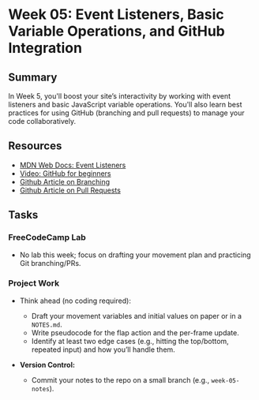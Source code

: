 # Week 05: Event Listeners, Basic Variable Operations, and GitHub Integration

## Summary

In Week 5, you'll boost your site’s interactivity by working with event listeners and basic JavaScript variable operations. You'll also learn best practices for using GitHub (branching and pull requests) to manage your code collaboratively.

## Resources

- [MDN Web Docs: Event Listeners](https://developer.mozilla.org/en-US/docs/Web/API/EventTarget/addEventListener)
- [Video: GitHub for beginners](https://www.youtube.com/watch?v=i_23KUAEtUM)
- [Github Article on Branching](https://docs.github.com/en/get-started/using-git/about-branches)
- [Github Article on Pull Requests](https://docs.github.com/en/pull-requests/collaborating-with-pull-requests/proposing-changes-to-your-work-with-pull-requests/creating-a-pull-request)

## Tasks

### FreeCodeCamp Lab

- No lab this week; focus on drafting your movement plan and practicing Git branching/PRs.

### Project Work

- Think ahead (no coding required):

  - Draft your movement variables and initial values on paper or in a `NOTES.md`.
  - Write pseudocode for the flap action and the per-frame update.
  - Identify at least two edge cases (e.g., hitting the top/bottom, repeated input) and how you’ll handle them.

- **Version Control:**
  - Commit your notes to the repo on a small branch (e.g., `week-05-notes`).